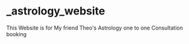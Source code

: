 # _astrology_website
This Website is for My friend Theo's Astrology one to one Consultation booking 
